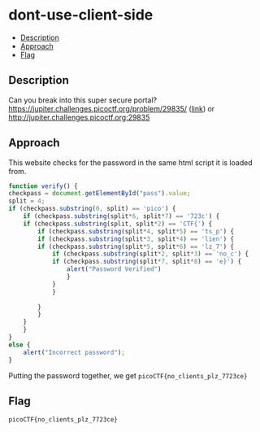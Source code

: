 # dont-use-client-side

- [Description](#description)
- [Approach](#approach)
- [Flag](#flag)

## Description

Can you break into this super secure portal? https://jupiter.challenges.picoctf.org/problem/29835/ ([link](https://jupiter.challenges.picoctf.org/problem/29835/)) or http://jupiter.challenges.picoctf.org:29835

## Approach

This website checks for the password in the same html script it is loaded from.

```js
function verify() {
checkpass = document.getElementById("pass").value;
split = 4;
if (checkpass.substring(0, split) == 'pico') {
	if (checkpass.substring(split*6, split*7) == '723c') {
	if (checkpass.substring(split, split*2) == 'CTF{') {
		if (checkpass.substring(split*4, split*5) == 'ts_p') {
		if (checkpass.substring(split*3, split*4) == 'lien') {
		if (checkpass.substring(split*5, split*6) == 'lz_7') {
			if (checkpass.substring(split*2, split*3) == 'no_c') {
			if (checkpass.substring(split*7, split*8) == 'e}') {
				alert("Password Verified")
				}
			}
			}
	
		}
		}
	}
	}
}
else {
	alert("Incorrect password");
}
```

Putting the password together, we get `picoCTF{no_clients_plz_7723ce}`

## Flag

`picoCTF{no_clients_plz_7723ce}`